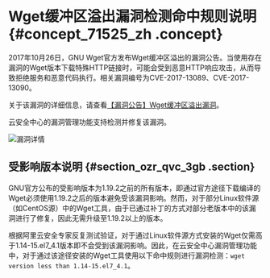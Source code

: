# Wget缓冲区溢出漏洞检测命中规则说明 {#concept_71525_zh .concept}

2017年10月26日，GNU Wget官方发布Wget缓冲区溢出的漏洞公告。当使用存在漏洞的Wget版本下载特殊HTTP链接时，可能会受到恶意HTTP响应攻击，从而导致拒绝服务和恶意代码执行。相关漏洞编号为CVE-2017-13089、CVE-2017-13090。

关于该漏洞的详细信息，请查看[【漏洞公告】Wget缓冲区溢出漏洞](https://help.aliyun.com/knowledge_detail/62126.html)。

云安全中心的漏洞管理功能支持检测并修复该漏洞。

![漏洞详情](http://static-aliyun-doc.oss-cn-hangzhou.aliyuncs.com/assets/img/163498/156896356445574_zh-CN.png)

## 受影响版本说明 {#section_ozr_qvc_3gb .section}

GNU官方公布的受影响版本为1.19.2之前的所有版本，即通过官方途径下载编译的Wget必须使用1.19.2之后的版本避免受该漏洞影响。然而，对于部分Linux软件源（如CentOS源）中的Wget工具，由于已通过补丁的方式对部分老版本中的该漏洞进行了修复，因此无需升级至1.19.2以上的版本。

根据阿里云安全专家反复测试验证，对于通过Linux软件源方式安装的Wget仅需高于1.14-15.el7\_4.1版本即不会受到该漏洞影响。因此，在云安全中心漏洞管理功能中，对于通过该途径安装的Wget工具使用以下命中规则进行漏洞检测：`wget version less than 1.14-15.el7_4.1`。

